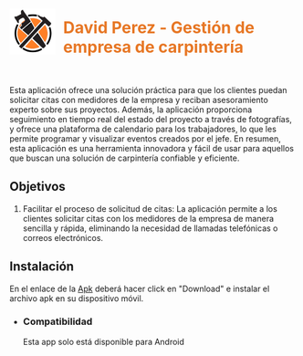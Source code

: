 <div style="display:flex; gap:1em; align-items:center;">
  <img src="https://github.com/Jonathanpd2804/Proyecto/blob/main/lib/images/logo2.png?raw=true" alt="Logo de la empresa" width="80" height="80">
  <h1 style="color:#E77725;">David Perez - Gestión de empresa de carpintería</h1>
</div>
</br>


Esta aplicación ofrece una solución práctica para que los clientes puedan solicitar citas con medidores de la empresa y reciban asesoramiento experto sobre sus proyectos. Además, la aplicación proporciona seguimiento en tiempo real del estado del proyecto a través de fotografías, y ofrece una plataforma de calendario para los trabajadores, lo que les permite programar y visualizar eventos creados por el jefe. En resumen, esta aplicación es una herramienta innovadora y fácil de usar para aquellos que buscan una solución de carpintería confiable y eficiente.

## Objetivos

1. Facilitar el proceso de solicitud de citas: La aplicación permite a los clientes solicitar citas con los medidores de la empresa de manera sencilla y rápida, eliminando la necesidad de llamadas telefónicas o correos electrónicos.

## Instalación

En el enlace de la [Apk](https://github.com/Jonathanpd2804/Proyecto/blob/main/david_perez.apk) deberá hacer click en "Download" e instalar el archivo apk en su dispositivo móvil.

<ul>
    <li><h3>Compatibilidad</h3></li>
    <p style="list-style-type: none; margin-top: 0;">Esta app solo está disponible para Android</p>
</ul>

